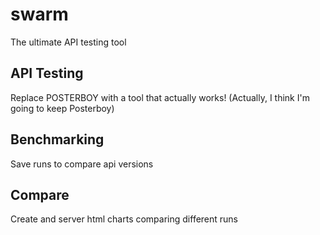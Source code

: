 # swarm
The ultimate API testing tool

## API Testing

Replace POSTERBOY with a tool that actually works! (Actually, I think I'm going to keep Posterboy)

## Benchmarking

Save runs to compare api versions

## Compare

Create and server html charts comparing different runs
